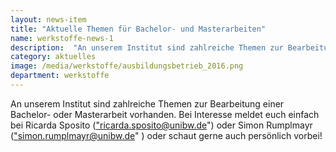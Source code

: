 ```yaml
---
layout: news-item
title: "Aktuelle Themen für Bachelor- und Masterarbeiten"
name: werkstoffe-news-1
description:  "An unserem Institut sind zahlreiche Themen zur Bearbeitung einer Bachelor- oder Masterarbeit vorhanden.."
category: aktuelles
image: /media/werkstoffe/ausbildungsbetrieb_2016.png
department: werkstoffe
---
```


An unserem Institut sind zahlreiche Themen zur Bearbeitung einer Bachelor- oder Masterarbeit vorhanden. Bei Interesse meldet euch einfach bei Ricarda Sposito (<a href="mailto:ricarda.sposito@unibw.de">"ricarda.sposito@unibw.de"</a>) oder Simon Rumplmayr (<a href="mailto:simon.rumplmayr@unibw.de">"simon.rumplmayr@unibw.de"</a> ) oder schaut gerne auch persönlich vorbei!

